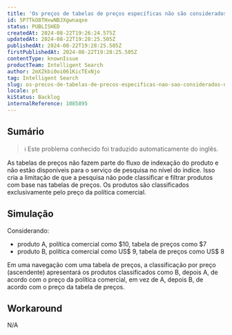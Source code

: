 ```yaml
---
title: 'Os preços de tabelas de preços específicas não são considerados na classificação ou filtragem de produtos'
id: 5P7TkO8THxwNBJXgwnaqxe
status: PUBLISHED
createdAt: 2024-08-22T19:26:24.575Z
updatedAt: 2024-08-22T19:28:25.505Z
publishedAt: 2024-08-22T19:28:25.505Z
firstPublishedAt: 2024-08-22T19:28:25.505Z
contentType: knownIssue
productTeam: Intelligent Search
author: 2mXZkbi0oi061KicTExNjo
tag: Intelligent Search
slug: os-precos-de-tabelas-de-precos-especificas-nao-sao-considerados-na-classificacao-ou-filtragem-de-produtos
locale: pt
kiStatus: Backlog
internalReference: 1085895
---
```


## Sumário

>ℹ️ Este problema conhecido foi traduzido automaticamente do inglês.


As tabelas de preços não fazem parte do fluxo de indexação do produto e não estão disponíveis para o serviço de pesquisa no nível do índice. Isso cria a limitação de que a pesquisa não pode classificar e filtrar produtos com base nas tabelas de preços. Os produtos são classificados exclusivamente pelo preço da política comercial.


## Simulação


Considerando:

- produto A, política comercial como $10, tabela de preços como $7
- produto B, política comercial como US$ 9, tabela de preços como US$ 8

Em uma navegação com uma tabela de preços, a classificação por preço (ascendente) apresentará os produtos classificados como B, depois A, de acordo com o preço da política comercial, em vez de A, depois B, de acordo com o preço da tabela de preços.



## Workaround


N/A





